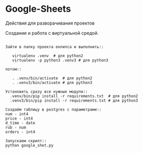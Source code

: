 # Google-Sheets

Действия для разворачивания проектов


Создание и работа с виртуальной средой.
~~~~~~~~~~~~~~~~~~~~~~~~~~~~~~~~~~~~~~~

Зайти в папку проекта еклипса и выполнить::

   virtualenv .venv  # для python2
   virtualenv -p python3 .venv3 # для python3

потом::

   . .venv/bin/activate  # для python2
   . .venv3/bin/activate # для python3

Установить сразу все нужные модули::
  .venv/bin/pip install -r requirements.txt  # для python2
  .venv3/bin/pip install -r requirements.txt # для python3

Создаём таблицу в postgres с параметрами::
num - int4
price - int4
d_time - date
rub - num
orders - int4

Запускаем скрипт::
python google_shet.py

